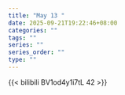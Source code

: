 ```yaml
---
title: "May 13 "
date: 2025-09-21T19:22:46+08:00
categories: ""
tags: ""
series: ""
series_order: ""
type: ""
---
```



{{< bilibili BV1od4y1i7tL 42 >}}


